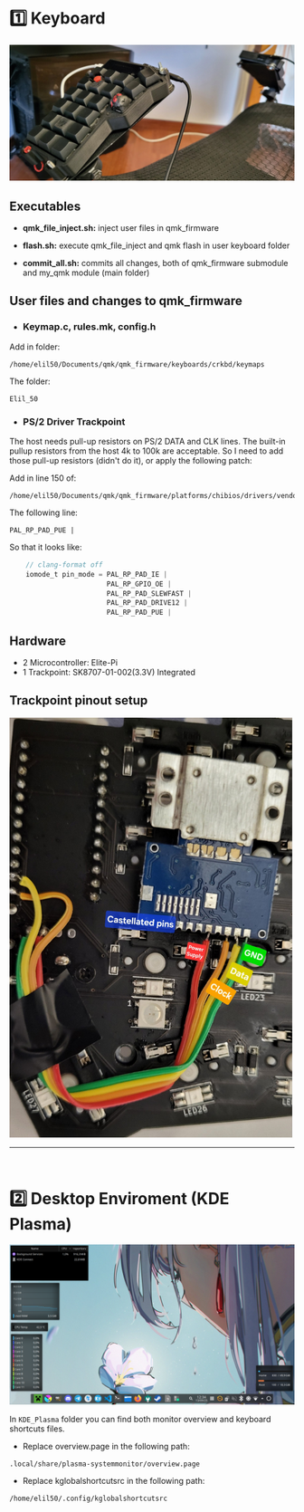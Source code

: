 # :one: Keyboard

<img src="./Images/Keyboard_horizontal.jpg" width=max-width>

## Executables

* **qmk_file_inject.sh:** inject user files in qmk_firmware

* **flash.sh:** execute qmk_file_inject and qmk flash in user keyboard folder

* **commit_all.sh:** commits all changes, both of qmk_firmware submodule and my_qmk module (main folder) 

## User files and changes to qmk_firmware

* ### Keymap.c, rules.mk, config.h

Add in folder:
```
/home/elil50/Documents/qmk/qmk_firmware/keyboards/crkbd/keymaps
```

The folder:
```
Elil_50
```

* ### PS/2 Driver Trackpoint

The host needs pull-up resistors on PS/2 DATA and CLK lines. The built-in pullup resistors from the host 4k to 100k are acceptable. 
So I need to add those pull-up resistors (didn't do it), or apply the following patch:

Add in line 150 of:
```
/home/elil50/Documents/qmk/qmk_firmware/platforms/chibios/drivers/vendor/RP/RP2040/ps2_vendor.c
```
The following line:
```
PAL_RP_PAD_PUE |
```
So that it looks like:
```c
    // clang-format off
    iomode_t pin_mode = PAL_RP_PAD_IE |
                        PAL_RP_GPIO_OE |
                        PAL_RP_PAD_SLEWFAST |
                        PAL_RP_PAD_DRIVE12 |
                        PAL_RP_PAD_PUE |
```

## Hardware

* 2 Microcontroller: Elite-Pi
* 1 Trackpoint: SK8707-01-002(3.3V) Integrated

## Trackpoint pinout setup
<img src="./Images/Trackpoint.jpg" width="500">


<br>

---

<br>

# :two: Desktop Enviroment (KDE Plasma)
<img src="./Images/Monitor_overview.png" width=max-width>


In ```KDE_Plasma``` folder you can find both monitor overview and keyboard shortcuts files.

* Replace overview.page in the following path:
```
.local/share/plasma-systemmonitor/overview.page
```

* Replace kglobalshortcutsrc in the following path:
```
/home/elil50/.config/kglobalshortcutsrc
```
